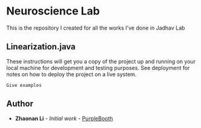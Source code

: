 # Neuroscience Lab

This is the repository I created for all the works I've done in Jadhav Lab

## Linearization.java

These instructions will get you a copy of the project up and running on your local machine for development and testing purposes. See deployment for notes on how to deploy the project on a live system.

```
Give examples
```

## Author

* **Zhaonan Li** - *Initial work* - [PurpleBooth](https://github.com/LIZHAONAN)

